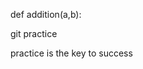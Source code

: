 <!-- this is the practice of git and github -->

def addition(a,b):


git practice 


practice is the key to success 